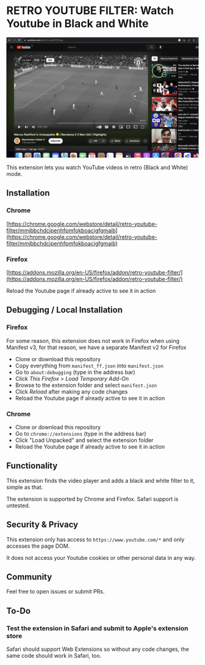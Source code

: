 # RETRO YOUTUBE FILTER: Watch Youtube in Black and White

![](screenshot.png)

This extension lets you watch YouTube videos in retro (Black and White) mode.

## Installation

### Chrome
[https://chrome.google.com/webstore/detail/retro-youtube-filter/mmjbbchdcjpenhfpmfokboacigfgmaib](https://chrome.google.com/webstore/detail/retro-youtube-filter/mmjbbchdcjpenhfpmfokboacigfgmaib)

### Firefox
[https://addons.mozilla.org/en-US/firefox/addon/retro-youtube-filter/](https://addons.mozilla.org/en-US/firefox/addon/retro-youtube-filter/)

Reload the Youtube page if already active to see it in action

## Debugging / Local Installation

### Firefox

For some reason, this extension does not work in Firefox when using Manifest v3, for that reason, we have a separate Manifest v2 for Firefox

- Clone or download this repository
- Copy everything from `manifest_ff.json` into `manifest.json`
- Go to `about:debugging` (type in the address bar)
- Click *This Firefox* > *Load Temporary Add-On*
- Browse to the extension folder and select `manifest.json`
- Click *Reload* after making any code changes
- Reload the Youtube page if already active to see it in action

### Chrome

- Clone or download this repository
- Go to `chrome://extensions` (type in the address bar)
- Click "Load Unpacked" and select the extension folder
- Reload the Youtube page if already active to see it in action

## Functionality

This extension finds the video player and adds a black and white filter to it, simple as that.

The extension is supported by Chrome and Firefox.
Safari support is untested.

## Security & Privacy

This extension only has access to `https://www.youtube.com/*` and only accesses the page DOM.

It does not access your Youtube cookies or other personal data in any way.

## Community

Feel free to open issues or submit PRs.

## To-Do

### Test the extension in Safari and submit to Apple's extension store

Safari should support Web Extensions so without any code changes, the same code
should work in Safari, too.
